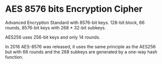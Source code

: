 # AES 8576 bits Encryption Cipher
Advanced Encryption Standard with 8576-bit keys.
128-bit block, 66 rounds, 8576-bit keys with 268 * 32-bit subkeys.

AES256 uses 256-bit keys and only 14 rounds.

In 2016 AES-8576 was released, it uses the same principle as the AES256 but with 66 rounds and the 268 subkeys are generated by a one-way hash function.

